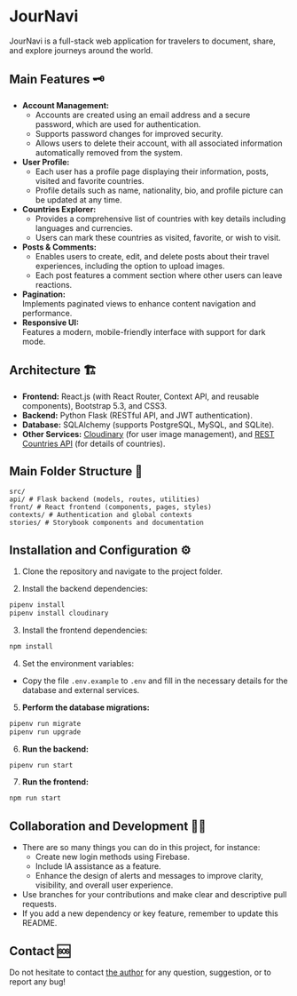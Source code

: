 # JourNavi

JourNavi is a full-stack web application for travelers to document, share, and explore journeys around the world.

## Main Features 🗝️

- **Account Management:**  
  - Accounts are created using an email address and a secure password, which are used for authentication.
  - Supports password changes for improved security.
  - Allows users to delete their account, with all associated information automatically removed from the system.
- **User Profile:**  
  - Each user has a profile page displaying their information, posts, visited and favorite countries.
  - Profile details such as name, nationality, bio, and profile picture can be updated at any time.
- **Countries Explorer:**  
  - Provides a comprehensive list of countries with key details including languages and currencies.
  - Users can mark these countries as visited, favorite, or wish to visit.
- **Posts & Comments:**  
  - Enables users to create, edit, and delete posts about their travel experiences, including the option to upload images.
  - Each post features a comment section where other users can leave reactions.
- **Pagination:**  
  Implements paginated views to enhance content navigation and performance.
- **Responsive UI:**  
  Features a modern, mobile-friendly interface with support for dark mode.

## Architecture 🏗️

- **Frontend:** React.js (with React Router, Context API, and reusable components), Bootstrap 5.3, and CSS3.
- **Backend:** Python Flask (RESTful API, and JWT authentication).
- **Database:** SQLAlchemy (supports PostgreSQL, MySQL, and SQLite).
- **Other Services:** [Cloudinary](https://cloudinary.com/) (for user image management), and [REST Countries API](https://www.restcountries.com/) (for details of countries).

## Main Folder Structure 🔎

```
src/
api/ # Flask backend (models, routes, utilities)
front/ # React frontend (components, pages, styles)
contexts/ # Authentication and global contexts
stories/ # Storybook components and documentation
```

## Installation and Configuration ⚙️

1. Clone the repository and navigate to the project folder.

2. Install the backend dependencies:
```sh
pipenv install
pipenv install cloudinary
```

3. Install the frontend dependencies:
```sh
npm install
```

4. Set the environment variables:
- Copy the file `.env.example` to `.env` and fill in the necessary details for the database and external services.

5. **Perform the database migrations:**
```sh
pipenv run migrate
pipenv run upgrade
```

6. **Run the backend:**
```sh
pipenv run start
```

7. **Run the frontend:**
```sh
npm run start
```

## Collaboration and Development 👩‍💻

- There are so many things you can do in this project, for instance:
  - Create new login methods using Firebase.
  - Include IA assistance as a feature.
  - Enhance the design of alerts and messages to improve clarity, visibility, and overall user experience.
- Use branches for your contributions and make clear and descriptive pull requests.
- If you add a new dependency or key feature, remember to update this README.

## Contact 🆘

Do not hesitate to contact [the author](https://github.com/JoniXSantos) for any question, suggestion, or to report any bug!
